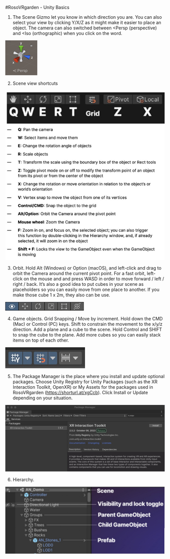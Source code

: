 #RosoVRgarden - Unity Basics

1. The Scene Gizmo let you know in which direction you are. You can also select your view by clicking Y/X/Z as it might make it easier to place an object. The camera can also switched between &lt;Persp (perspective) and &lt;Iso (orthographic) when you click on the word.

<p align="left"><img src="images/basic02.png"/></p>

2. Scene view shortcuts

<p align="left"><img src="images/basic04.jpg"/></p>

3. Orbit. Hold Alt (Windows) or Option (macOS), and left-click and drag to orbit the Camera around the current pivot point. For a fast orbit, left-click on the mouse and and press WASD in order to move forward / left / right / back. It’s also a good idea to put cubes in your scene as placeholders so you can easily move from one place to another. If you make those cube 1 x 2m, they also can be use.

<p align="left"><img src="images/basic01.png"/></p>

4. Game objects. Grid Snapping / Move by increment. Hold down the CMD (Mac) or Control (PC) keys. 
	Shift to constrain the movement to the x/y/z direction.
	Add a plane and a cube to the scene. Hold Control and SHIFT to snap the cube to the plane. Add more cubes so you can easily stack items on top of each other.
	
<p align="left"><img src="images/basic05.jpg"/></p>
	
5. The Package Manager is the place where you install and update optional packages. Choose Unity Registry for Unity Packages (such as the XR Interaction Toolkit, OpenXR) or My Assets for the packages used in RosoVRgarden (https://shorturl.at/xgCcb). Click Install or Update depending on your situation.

<p align="left"><img src="images/basic06.jpg"/></p>

6. Hierarchy.
<p align="left"><img src="images/basic03.jpg"/></p>

